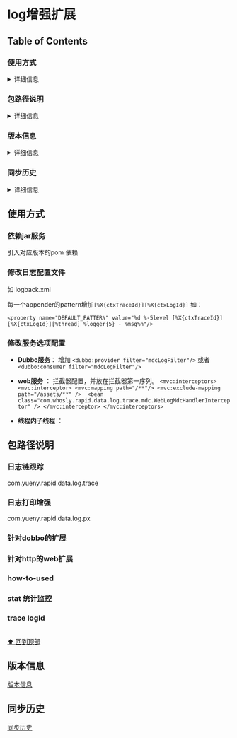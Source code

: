 ﻿# log增强扩展

## Table of Contents
### 使用方式
<details>
<summary>详细信息</summary>

- [`依赖jar服务`](#依赖jar服务)
- [`修改日志配置文件`](#修改日志配置文件)
- [`修改服务选项配置`](#修改服务选项配置)

</details>

### 包路径说明
<details>
<summary>详细信息</summary>

- [`日志链跟踪`](#日志链跟踪)
- [`针对dobbo的扩展`](#针对dobbo的扩展)
- [`针对http的web扩展`](#针对http的web扩展)
- [`how-to-used`](#how-to-used)
- [`stat统计监控`](#stat统计监控)
- [`trace-logId`](#trace-logId)

</details>

### 版本信息
<details>
<summary>详细信息</summary>

- [`版本信息`](#版本信息)

</details>
 
### 同步历史
<details>
<summary>详细信息</summary>

- [`同步历史`](#同步历史)

</details>


## 使用方式
### 依赖jar服务
引入对应版本的pom 依赖

### 修改日志配置文件 
如 logback.xml

每一个appender的pattern增加`[%X{ctxTraceId}][%X{ctxLogId}]`
如： 
```
<property name="DEFAULT_PATTERN" value="%d %-5level [%X{ctxTraceId}][%X{ctxLogId}][%thread] %logger{5} - %msg%n"/>

```

### 修改服务选项配置

- **Dubbo服务**：
增加 `<dubbo:provider filter="mdcLogFilter"/>`
或者`<dubbo:consumer filter="mdcLogFilter"/>`

- **web服务** ：
拦截器配置，并放在拦截器第一序列。
`<mvc:interceptors>
	<mvc:interceptor>
		<mvc:mapping path="/**"/>
		 <mvc:exclude-mapping path="/assets/**" /> 
		<bean class="com.whosly.rapid.data.log.trace.mdc.WebLogMdcHandlerInterceptor" />
	</mvc:interceptor>
</mvc:interceptors>`	
- **线程内子线程** ：


## 包路径说明
### 日志链跟踪
com.yueny.rapid.data.log.trace 

### 日志打印增强
com.yueny.rapid.data.log.px 

### 针对dobbo的扩展


### 针对http的web扩展


### how-to-used

### stat 统计监控

### trace logId

<br>[⬆ 回到顶部](#table-of-contents)

## 版本信息
[版本信息](version-history.md)


## 同步历史
[同步历史](syn-history.md)
